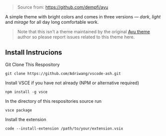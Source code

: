 > Source from: https://github.com/dempfi/ayu

A simple theme with bright colors and comes in three versions — *dark*, *light* and *mirage* for all day long comfortable work.

> Note that this isn't a theme maintained by the original [Ayu theme](https://github.com/dempfi/ayu) author so please report issues related to this theme here.

## Install Instrucions

Git Clone This Respository

```shell
git clone https://github.com/Adriwang/vscode-ash.git
```

Install VSCE if you have not already (NPM or alternative required)

```shell
npm install -g vsce
```

In the directory of this respositories source run

```shell
vsce package
```

Install the extension

```shell
code --install-extension /path/to/your/extension.vsix
```
